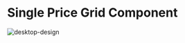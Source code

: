 # Single Price Grid Component
![desktop-design](https://user-images.githubusercontent.com/89962400/150533774-e6357657-0699-4f92-87a8-cacaad7fe3a2.jpg)
